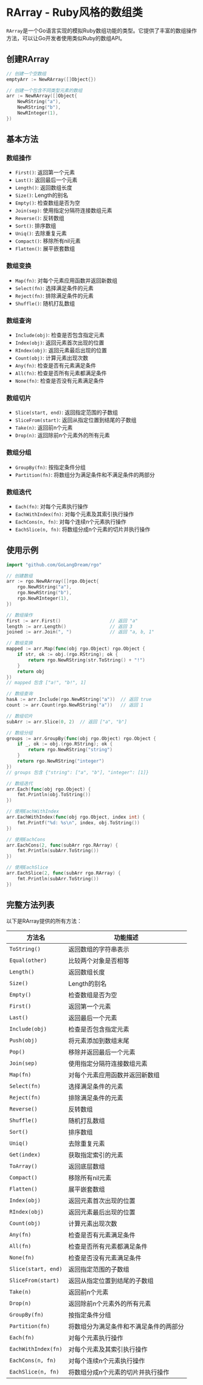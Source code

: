 # RArray - Ruby风格的数组类

`RArray`是一个Go语言实现的模拟Ruby数组功能的类型。它提供了丰富的数组操作方法，可以让Go开发者使用类似Ruby的数组API。

## 创建RArray

```go
// 创建一个空数组
emptyArr := NewRArray([]Object{})

// 创建一个包含不同类型元素的数组
arr := NewRArray([]Object{
    NewRString("a"),
    NewRString("b"),
    NewRInteger(1),
})
```

## 基本方法

### 数组操作
- `First()`: 返回第一个元素
- `Last()`: 返回最后一个元素
- `Length()`: 返回数组长度
- `Size()`: Length的别名
- `Empty()`: 检查数组是否为空
- `Join(sep)`: 使用指定分隔符连接数组元素
- `Reverse()`: 反转数组
- `Sort()`: 排序数组
- `Uniq()`: 去除重复元素
- `Compact()`: 移除所有nil元素
- `Flatten()`: 展平嵌套数组

### 数组变换
- `Map(fn)`: 对每个元素应用函数并返回新数组
- `Select(fn)`: 选择满足条件的元素
- `Reject(fn)`: 排除满足条件的元素
- `Shuffle()`: 随机打乱数组

### 数组查询
- `Include(obj)`: 检查是否包含指定元素
- `Index(obj)`: 返回元素首次出现的位置
- `RIndex(obj)`: 返回元素最后出现的位置
- `Count(obj)`: 计算元素出现次数
- `Any(fn)`: 检查是否有元素满足条件
- `All(fn)`: 检查是否所有元素都满足条件
- `None(fn)`: 检查是否没有元素满足条件

### 数组切片
- `Slice(start, end)`: 返回指定范围的子数组
- `SliceFrom(start)`: 返回从指定位置到结尾的子数组
- `Take(n)`: 返回前n个元素
- `Drop(n)`: 返回除前n个元素外的所有元素

### 数组分组
- `GroupBy(fn)`: 按指定条件分组
- `Partition(fn)`: 将数组分为满足条件和不满足条件的两部分

### 数组迭代
- `Each(fn)`: 对每个元素执行操作
- `EachWithIndex(fn)`: 对每个元素及其索引执行操作
- `EachCons(n, fn)`: 对每个连续n个元素执行操作
- `EachSlice(n, fn)`: 将数组分成n个元素的切片并执行操作

## 使用示例

```go
import "github.com/GoLangDream/rgo"

// 创建数组
arr := rgo.NewRArray([]rgo.Object{
    rgo.NewRString("a"),
    rgo.NewRString("b"),
    rgo.NewRInteger(1),
})

// 数组操作
first := arr.First()                  // 返回 "a"
length := arr.Length()                // 返回 3
joined := arr.Join(", ")              // 返回 "a, b, 1"

// 数组变换
mapped := arr.Map(func(obj rgo.Object) rgo.Object {
    if str, ok := obj.(rgo.RString); ok {
        return rgo.NewRString(str.ToString() + "!")
    }
    return obj
})
// mapped 包含 ["a!", "b!", 1]

// 数组查询
hasA := arr.Include(rgo.NewRString("a"))  // 返回 true
count := arr.Count(rgo.NewRString("a"))   // 返回 1

// 数组切片
subArr := arr.Slice(0, 2)  // 返回 ["a", "b"]

// 数组分组
groups := arr.GroupBy(func(obj rgo.Object) rgo.Object {
    if _, ok := obj.(rgo.RString); ok {
        return rgo.NewRString("string")
    }
    return rgo.NewRString("integer")
})
// groups 包含 {"string": ["a", "b"], "integer": [1]}

// 数组迭代
arr.Each(func(obj rgo.Object) {
    fmt.Println(obj.ToString())
})

// 使用EachWithIndex
arr.EachWithIndex(func(obj rgo.Object, index int) {
    fmt.Printf("%d: %s\n", index, obj.ToString())
})

// 使用EachCons
arr.EachCons(2, func(subArr rgo.RArray) {
    fmt.Println(subArr.ToString())
})

// 使用EachSlice
arr.EachSlice(2, func(subArr rgo.RArray) {
    fmt.Println(subArr.ToString())
})
```

## 完整方法列表

以下是RArray提供的所有方法：

| 方法名 | 功能描述 |
|--------|----------|
| `ToString()` | 返回数组的字符串表示 |
| `Equal(other)` | 比较两个对象是否相等 |
| `Length()` | 返回数组长度 |
| `Size()` | Length的别名 |
| `Empty()` | 检查数组是否为空 |
| `First()` | 返回第一个元素 |
| `Last()` | 返回最后一个元素 |
| `Include(obj)` | 检查是否包含指定元素 |
| `Push(obj)` | 将元素添加到数组末尾 |
| `Pop()` | 移除并返回最后一个元素 |
| `Join(sep)` | 使用指定分隔符连接数组元素 |
| `Map(fn)` | 对每个元素应用函数并返回新数组 |
| `Select(fn)` | 选择满足条件的元素 |
| `Reject(fn)` | 排除满足条件的元素 |
| `Reverse()` | 反转数组 |
| `Shuffle()` | 随机打乱数组 |
| `Sort()` | 排序数组 |
| `Uniq()` | 去除重复元素 |
| `Get(index)` | 获取指定索引的元素 |
| `ToArray()` | 返回底层数组 |
| `Compact()` | 移除所有nil元素 |
| `Flatten()` | 展平嵌套数组 |
| `Index(obj)` | 返回元素首次出现的位置 |
| `RIndex(obj)` | 返回元素最后出现的位置 |
| `Count(obj)` | 计算元素出现次数 |
| `Any(fn)` | 检查是否有元素满足条件 |
| `All(fn)` | 检查是否所有元素都满足条件 |
| `None(fn)` | 检查是否没有元素满足条件 |
| `Slice(start, end)` | 返回指定范围的子数组 |
| `SliceFrom(start)` | 返回从指定位置到结尾的子数组 |
| `Take(n)` | 返回前n个元素 |
| `Drop(n)` | 返回除前n个元素外的所有元素 |
| `GroupBy(fn)` | 按指定条件分组 |
| `Partition(fn)` | 将数组分为满足条件和不满足条件的两部分 |
| `Each(fn)` | 对每个元素执行操作 |
| `EachWithIndex(fn)` | 对每个元素及其索引执行操作 |
| `EachCons(n, fn)` | 对每个连续n个元素执行操作 |
| `EachSlice(n, fn)` | 将数组分成n个元素的切片并执行操作 |
